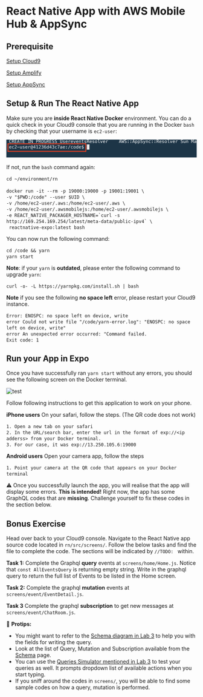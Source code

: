 # React Native App with AWS Mobile Hub & AppSync

## Prerequisite

[Setup Cloud9](../setup/)

[Setup Amplify](../amplify/)

[Setup AppSync](../appsync/)

## Setup & Run The React Native App

Make sure you are **inside React Native Docker** environment. You can do a quick check in your Cloud9 console that you are running in the Docker `bash` by checking that your username is `ec2-user`:

![Ec2-User](images/ec2user.png)

If not, run the `bash` command again:
```
cd ~/environment/rn

docker run -it --rm -p 19000:19000 -p 19001:19001 \
-v "$PWD:/code" --user $UID \
-v /home/ec2-user/.aws:/home/ec2-user/.aws \
-v /home/ec2-user/.awsmobilejs:/home/ec2-user/.awsmobilejs \
-e REACT_NATIVE_PACKAGER_HOSTNAME=`curl -s http://169.254.169.254/latest/meta-data/public-ipv4` \
 reactnative-expo:latest bash

```

You can now run the following command:
```
cd /code && yarn
yarn start
```

**Note**: if your `yarn` is **outdated**, please enter the following command to upgrade `yarn`:
```
curl -o- -L https://yarnpkg.com/install.sh | bash
```

**Note** if you see the following **no space left** error, please restart your Cloud9 instance.
```
Error: ENOSPC: no space left on device, write
error Could not write file "/code/yarn-error.log": "ENOSPC: no space left on device, write"
error An unexpected error occurred: "Command failed.
Exit code: 1
```

## Run your App in Expo

Once you have successfully ran `yarn start` without any errors, you should see the following screen on the Docker terminal.

![test](images/expo-barcode.png)

Follow following instructions to get this application to work on your phone.

**iPhone users** On your safari, follow the steps. (The QR code does not work)
```
1. Open a new tab on your safari
2. In the URL/search bar, enter the url in the format of exp://<ip adderss> from your Docker terminal.
3. For our case, it was exp://13.250.105.6:19000
```

**Android users** Open your camera app, follow the steps
```
1. Point your camera at the QR code that appears on your Docker terminal
```

:warning: Once you successfully launch the app, you will realise that the app will display some errors. **This is intended!** Right now, the app has some GraphQL codes that are **missing**. Challenge yourself to fix these codes in the section below.

## Bonus Exercise

Head over back to your Cloud9 console. Navigate to the React Native app source code located in `rn/src/screens/`. Follow the below tasks and find the file to complete the code. The sections will be indicated by `//TODO: ` within.

**Task 1:** Complete the Graphql **query** events at `screens/home/Home.js`. Notice that `const AllEventsQuery` is returning empty string. Write in the graphql query to return the full list of Events to be listed in the Home screen.

**Task 2:** Complete the graphql **mutation** events at `screens/event/EventDetail.js`.

**Task 3** Complete the graphql **subscription** to get new messages at `screens/event/ChatRoom.js`.

:balloon: **Protips:**
  - You might want to refer to the [Schema diagram in Lab 3](../appsync/README.md) to help you with the fields for writing the query.
  - Look at the list of Query, Mutation and Subscription available from the [Schema](https://ap-southeast-1.console.aws.amazon.com/appsync/home) page.
  - You can use the [Queries Simulator mentioned in Lab 3](../appsync/README.md) to test your queries as well. It prompts dropdown list of available actions when you start typing.
  - If you sniff around the codes in `screens/`, you will be able to find some sample codes on how a query, mutation is performed.
